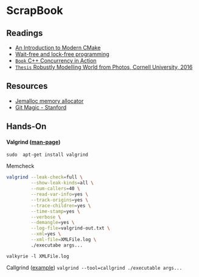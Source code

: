 # ScrapBook

## Readings
- [An Introduction to Modern CMake](https://cliutils.gitlab.io/modern-cmake/)
- [Wait-free and lock-free programming](https://github.com/rigtorp/awesome-lockfree)
- [`Book` C++ Concurrency in Action](https://www.bogotobogo.com/cplusplus/files/CplusplusConcurrencyInAction_PracticalMultithreading.pdf)
- [`Thesis` Robustly Modelling World from Photos, Cornell University, 2016](https://pdfs.semanticscholar.org/5262/8c0c25f596f932b3ecf2061d905c1c690bb0.pdf)

## Resources
- [Jemalloc memory allocator](http://jemalloc.net/)
- [Git Magic - Stanford](http://www-cs-students.stanford.edu/~blynn/gitmagic/index.html)

## Hands-On

#### Valgrind ([man-page](https://linux.die.net/man/1/valgrind))
`sudo  apt-get install valgrind`

Memcheck
```bash
valgrind --leak-check=full \
         --show-leak-kinds=all \
         --num-callers=40 \
         --read-var-info=yes \
         --track-origins=yes \
         --trace-children=yes \
         --time-stamp=yes \
         --verbose \
         --demangle=yes \
         --log-file=valgrind-out.txt \
         --xml=yes \
         --xml-file=XMLFile.log \
         ./executabe args...
```
`valkyrie -l XMLFile.log`

Callgrind ([example](https://baptiste-wicht.com/posts/2011/09/profile-c-application-with-callgrind-kcachegrind.html))
`valgrind --tool=callgrind ./executable args...`
